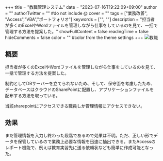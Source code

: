 +++
title = "教職管理システム"
date = "2023-07-16T19:22:09+09:00"
author = ""
authorTwitter = "" #do not include @
cover = ""
tags = ["業務改善", "Access","VBA","ポートフォリオ"]
keywords = ["", ""]
description = "担当者が多くのExcelやWordファイルを管理しながら仕事をしているのを見て、一括で管理する方法を提案した。"
showFullContent = false
readingTime = false
hideComments = false
color = "" #color from the theme settings
+++
![教職](/portfolio/img/kyoshoku.png)

## 概要

担当者が多くのExcelやWordファイルを管理しながら仕事をしているのを見て、一括で管理する方法を提案した。

制約としてDBサーバーを立てられないため、そして、保守面を考慮したため、データベースはクラウドのSharePointに配置し、アプリケーションファイルを配布する方法を取っている。

当該sharepointにアクセスできる職員しか管理情報にアクセスできない。

## 効果

まだ管理情報を入力し終わった段階であるので効果は不明。ただ、正しい形でデータを保管しているので業務上必要な情報を迅速に抽出できる。またAccessのレポート機能で、例えば教育実習先に送る依頼状なども簡単に作成可能となった。
